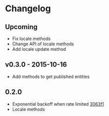 # Changelog

## Upcoming
- Fix locale methods
- Change API of locale methods
- Add locale update method

## v0.3.0 - 2015-10-16
- Add methods to get published entities

## 0.2.0
- Exponential backoff when rate limited [3063f1](https://github.com/contentful/contentful-management.js/commit/3063f1840302cddb4c47bfc8c9229507e1363e8c)
- Locale methods
